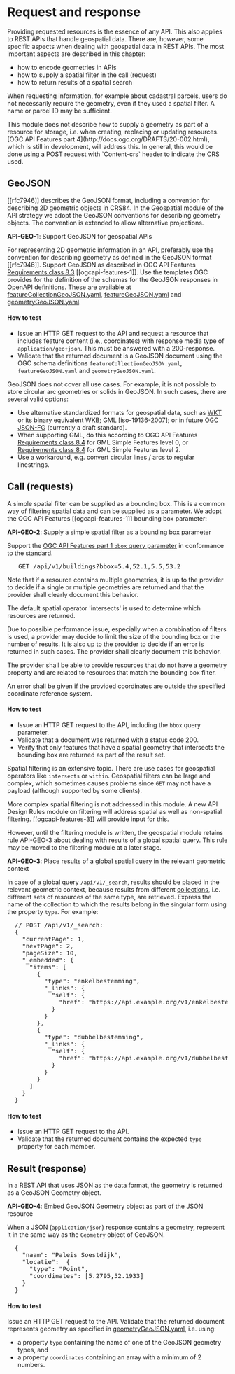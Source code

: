 # Request and response

Providing requested resources is the essence of any API. This also applies to REST APIs that handle geospatial data. There are, however, some specific aspects when dealing with geospatial data in REST APIs. The most important aspects are described in this chapter: 
- how to encode geometries in APIs
- how to supply a spatial filter in the call (request)
- how to return results of a spatial search

When requesting information, for example about cadastral parcels, users do not necessarily require the geometry, even if they used a spatial filter. A name or parcel ID may be sufficient.

<aside class="note">
This module does not describe how to supply a geometry as part of a resource for storage, i.e. when creating, replacing or updating resources. [OGC API Features part 4](http://docs.ogc.org/DRAFTS/20-002.html), which is still in development, will address this. In general, this would be done using a POST request with `Content-crs` header to indicate the CRS used.
</aside>

## GeoJSON

[[rfc7946]] describes the GeoJSON format, including a convention for describing 2D geometric objects in CRS84. In the Geospatial module of the API strategy we adopt the GeoJSON conventions for describing geometry objects. The convention is extended to allow alternative projections.  

<div class="rule" id="api-geo-1">
  <p class="rulelab"><strong>API-GEO-1</strong>: Support GeoJSON for geospatial APIs</p>
  <p>For representing 2D geometric information in an API, preferably use the convention for describing geometry as defined in the GeoJSON format [[rfc7946]]. Support GeoJSON as described in OGC API Features <a href="https://docs.ogc.org/is/17-069r3/17-069r3.html#_requirements_class_geojson">Requirements class 8.3</a> [[ogcapi-features-1]]. Use the templates OGC provides for the definition of the schemas for the GeoJSON responses in OpenAPI definitions. These are available at <a href="http://schemas.opengis.net/ogcapi/features/part1/1.0/openapi/schemas/featureCollectionGeoJSON.yaml">featureCollectionGeoJSON.yaml</a>, <a href="http://schemas.opengis.net/ogcapi/features/part1/1.0/openapi/schemas/featureGeoJSON.yaml">featureGeoJSON.yaml</a> and <a href="http://schemas.opengis.net/ogcapi/features/part1/1.0/openapi/schemas/geometryGeoJSON.yaml">geometryGeoJSON.yaml</a>. </p>
  <h4 class="rulelab">How to test</h4>
  <ul>
    <li>Issue an HTTP GET request to the API and request a resource that includes feature content (i.e., coordinates) with response media type of <code>application/geo+json</code>. This must be answered with a 200-response.</li>
    <li>Validate that the returned document is a GeoJSON document using the OGC schema definitions <code>featureCollectionGeoJSON.yaml</code>, <code>featureGeoJSON.yaml</code> and <code>geometryGeoJSON.yaml</code>.</li>
  </ul>
</div>

<aside class="note">
GeoJSON does not cover all use cases. For example, it is not possible to store circular arc geometries or solids in GeoJSON. In such cases, there are several valid options: 

- Use alternative standardized formats for geospatial data, such as [WKT](https://www.w3.org/TR/sdw-bp/#dfn-well-known-text-(wkt)) or its binary equivalent WKB; GML [iso-19136-2007]; or in future [OGC JSON-FG](https://docs.ogc.org/DRAFTS/21-045.html) (currently a draft standard). 
- When supporting GML, do this according to OGC API Features [Requirements class 8.4](https://docs.ogc.org/is/17-069r3/17-069r3.html#_requirements_class_geography_markup_language_gml_simple_features_profile_level_0) for GML Simple Features level 0, or [Requirements class 8.4](https://docs.ogc.org/is/17-069r3/17-069r3.html#_requirements_class_geography_markup_language_gml_simple_features_profile_level_2) for GML Simple Features level 2. 
- Use a workaround, e.g. convert circular lines / arcs to regular linestrings. 

</aside>

## Call (requests)

A simple spatial filter can be supplied as a bounding box. This is a common way of filtering spatial data and can be supplied as a parameter. We adopt the OGC API Features [[ogcapi-features-1]] bounding box parameter:

<div class="rule" id="api-geo-2">
  <p class="rulelab"><strong>API-GEO-2</strong>: Supply a simple spatial filter as a bounding box parameter</p>
  <p>Support the <a href="https://docs.ogc.org/is/17-069r4/17-069r4.html#_parameter_bbox">OGC API Features part 1 <code>bbox</code> query parameter</a> in conformance to the standard. 
  <pre>
   GET /api/v1/buildings?bbox=5.4,52.1,5.5,53.2</pre>
  </p>
  <p>Note that if a resource contains multiple geometries, it is up to the provider to decide if a single or multiple geometries are returned and that the provider shall clearly document this behavior.
  </p>
  <p> The default spatial operator 'intersects' is used to determine which resources are returned.
  </P>
  <p> Due to possible performance issue, especially when a combination of filters is used, a provider may decide to limit the size of the bounding box or the number of results. It is also up to the provider to decide if an error is returned in such cases. 
  The provider shall clearly document this behavior.
  </P>
  <p>
  The provider shall be able to provide resources that do not have a geometry property and are related to resources that match the bounding box filter.
  </p>
  <p> An error shall be given if the provided coordinates are outside the specified coordinate reference system.
  </p>
  <h4 class="rulelab">How to test</h4>
  <ul>
    <li>Issue an HTTP GET request to the API, including the <code>bbox</code> query parameter.</li>
    <li>Validate that a document was returned with a status code 200.</li>
    <li>Verify that only features that have a spatial geometry that intersects the bounding box are returned as part of the result set.</li>
  </ul>
</div>

<aside class="note">
Spatial filtering is an extensive topic. There are use cases for geospatial operators like <code>intersects</code> or <code>within</code>. Geospatial filters can be large and complex, which sometimes causes problems since <code>GET</code> may not have a payload (although supported by some clients). 

More complex spatial filtering is not addressed in this module. A new API Design Rules module on filtering will address spatial as well as non-spatial filtering. [[ogcapi-features-3]] will provide input for this.

However, until the filtering module is written, the geospatial module retains rule API-GEO-3 about dealing with results of a global spatial query. This rule may be moved to the filtering module at a later stage.
</aside>

<div class="rule" id="api-geo-3">
  <p class="rulelab"><strong>API-GEO-3</strong>: Place results of a global spatial query in the relevant geometric context</p>
  <p>In case of a global query <code>/api/v1/_search</code>, results should be placed in the relevant geometric context, because results from different <a href="https://publicatie.centrumvoorstandaarden.nl/api/adr/#resources">collections</a>, i.e. different sets of resources of the same type, are retrieved. Express the name of the collection to which the results belong in the singular form using the property <code>type</code>. For example:</p>
  <pre>
  // POST /api/v1/_search:
  {
    "currentPage": 1,
    "nextPage": 2,
    "pageSize": 10,
    "_embedded": {
      "items": [
        {
          "type": "enkelbestemming",
          "_links": {
            "self": {
              "href": "https://api.example.org/v1/enkelbestemmingen/1234"
            }
          }
        },
        {
          "type": "dubbelbestemming",
          "_links": {
            "self": {
              "href": "https://api.example.org/v1/dubbelbestemmingen/8765"
            }
          }
        }
      ]
    }
  }</pre>
  <h4 class="rulelab">How to test</h4>
  <ul>
    <li>Issue an HTTP GET request to the API.</li>
    <li>Validate that the returned document contains the expected <code>type</code> property for each member.</li>
  </ul>
</div>

## Result (response)

In a REST API that uses JSON as the data format, the geometry is returned as a GeoJSON Geometry object.

<div class="rule" id="api-geo-4">
  <p class="rulelab"><strong>API-GEO-4</strong>: Embed GeoJSON Geometry object as part of the JSON resource</p>
  <p>When a JSON (<code>application/json</code>) response contains a geometry, represent it in the same way as the <code>Geometry</code> object of GeoJSON.</p>
  <pre>
  {
    "naam": "Paleis Soestdijk",
    "locatie":  {
      "type": "Point",
      "coordinates": [5.2795,52.1933]
    }
  }</pre>
  <h4 class="rulelab">How to test</h4>
  <p>Issue an HTTP GET request to the API. Validate that the returned document represents geometry as specified in <a href="http://schemas.opengis.net/ogcapi/features/part1/1.0/openapi/schemas/geometryGeoJSON.yaml">geometryGeoJSON.yaml</a>, i.e. using: </p>
  <ul>
    <li>a property <code>type</code> containing the name of one of the GeoJSON geometry types, and</li>
    <li>a property <code>coordinates</code> containing an array with a minimum of 2 numbers.</li>
  </ul>
</div>